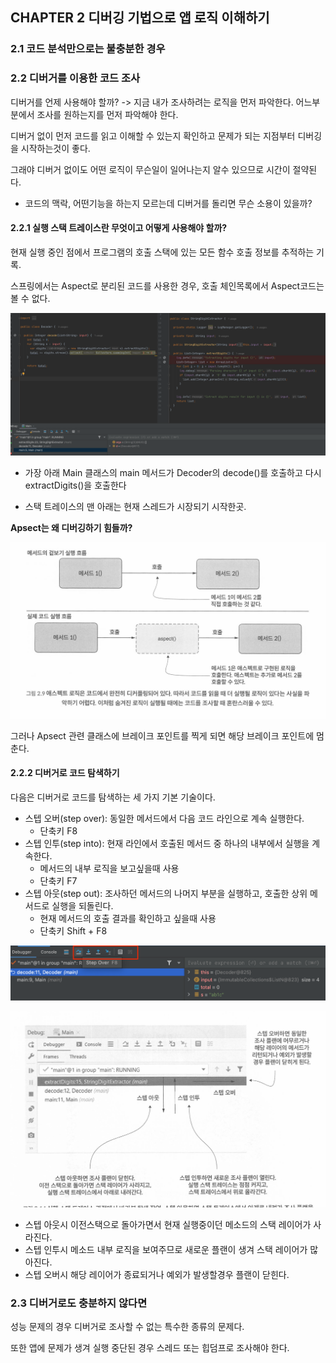 ## CHAPTER 2 디버깅 기법으로 앱 로직 이해하기

### 2.1 코드 분석만으로는 불충분한 경우

### 2.2 디버거를 이용한 코드 조사

디버거를 언제 사용해야 할까? -> 지금 내가 조사하려는 로직을 먼저 파악한다. 어느부분에서 조사를 원하는지를 먼저 파악해야 한다. 



디버거 없이 먼저 코드를 읽고 이해할 수 있는지 확인하고 문제가 되는 지점부터 디버깅을 시작하는것이 좋다.

그래야 디버거 없이도 어떤 로직이 무슨일이 일어나는지 알수 있으므로 시간이 절약된다.

* 코드의 맥락, 어떤기능을 하는지 모르는데 디버거를 돌리면 무슨 소용이 있을까? 



#### 2.2.1 실행 스택 트레이스란 무엇이고 어떻게 사용해야 할까?

현재 실행 중인 점에서 프로그램의 호출 스택에 있는 모든 함수 호출 정보를 추적하는 기록.

스프링에서는 Aspect로 분리된 코드를 사용한 경우, 호출 체인목록에서 Aspect코드는 볼 수 없다. 

![image-20240512143959996](./images//image-20240512143959996.png)

* 가장 아래 Main 클래스의 main 메서드가 Decoder의 decode()를 호출하고 다시 extractDigits()을 호출한다 

* 스택 트레이스의 맨 아래는 현재 스레드가 시장되기 시작한곳. 

**Apsect는 왜 디버깅하기 힘들까?**

![image-20240512144106718](./images//image-20240512144106718.png)

그러나 Apsect 관련 클래스에 브레이크 포인트를 찍게 되면 해당 브레이크 포인트에 멈춘다. 

#### 2.2.2 디버거로 코드 탐색하기

다음은 디버거로 코드를 탐색하는 세 가지 기본 기술이다.

- ﻿﻿스텝 오버(step over): 동일한 메서드에서 다음 코드 라인으로 계속 실행한다.
  - 단축키 F8
- ﻿﻿스텝 인투(step into): 현재 라인에서 호출된 메서드 중 하나의 내부에서 실행을 계속한다.
  - 메서드의 내부 로직을 보고싶을때 사용 
  - 단축키 F7
- ﻿﻿스텝 아웃(step out): 조사하던 메서드의 나머지 부분을 실행하고, 호출한 상위  메서드로 실행을 되돌린다.
  - 현재 메서드의 호출 결과를 확인하고 싶을때 사용 
  - 단축키 Shift + F8

![image-20240512144317944](./images//image-20240512144317944.png)

![image-20240512144537796](./images//image-20240512144537796.png)

* 스텝 아웃시 이전스택으로 돌아가면서 현재 실행중이던 메소드의 스택 레이어가 사라진다.
* 스텝 인투시 메소드 내부 로직을 보여주므로 새로운 플랜이 생겨 스택 레이어가 많아진다.
* 스텝 오버시 해당 레이어가 종료되거나 예외가 발생할경우 플랜이 닫힌다. 

### 2.3 디버거로도 충분하지 않다면



성능 문제의 경우 디버거로 조사할 수 없는 특수한 종류의 문제다. 

또한 앱에 문제가 생겨 실행 중단된 경우 스레드 또는 힙덤프로 조사해야 한다. 